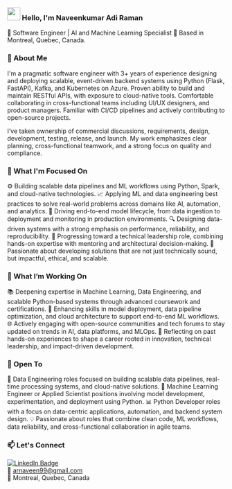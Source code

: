 ### <img src="https://media.giphy.com/media/hvRJCLFzcasrR4ia7z/giphy.gif" width="30px"> Hello, I'm Naveenkumar Adi Raman

🔧 Software Engineer | AI and Machine Learning Specialist 
📍 Based in Montreal, Quebec, Canada.


### 🚀 About Me

I'm a pragmatic software engineer with 3+ years of experience designing and deploying scalable, event-driven backend systems using Python (Flask, FastAPI), Kafka, and Kubernetes on Azure. Proven ability to build and maintain RESTful APIs, with exposure to cloud-native tools. Comfortable collaborating in cross-functional teams including UI/UX designers, and product managers. Familiar with CI/CD pipelines and actively contributing to open-source projects.

I’ve taken ownership of commercial discussions, requirements, design, development, testing, release, and launch. My work emphasizes clear planning, cross-functional teamwork, and a strong focus on quality and compliance.


### 🎯 What I'm Focused On

⚙️ Building scalable data pipelines and ML workflows using Python, Spark, and cloud-native technologies.
📈 Applying ML and data engineering best practices to solve real-world problems across domains like AI, automation, and analytics.
🧠 Driving end-to-end model lifecycle, from data ingestion to deployment and monitoring in production environments.
🔍 Designing data-driven systems with a strong emphasis on performance, reliability, and reproducibility.
🧩 Progressing toward a technical leadership role, combining hands-on expertise with mentoring and architectural decision-making.
🚀 Passionate about developing solutions that are not just technically sound, but impactful, ethical, and scalable.


### 🔭 What I’m Working On
 
📚 Deepening expertise in Machine Learning, Data Engineering, and scalable Python-based systems through advanced coursework and certifications.
🧠 Enhancing skills in model deployment, data pipeline optimization, and cloud architecture to support end-to-end ML workflows.
🌐 Actively engaging with open-source communities and tech forums to stay updated on trends in AI, data platforms, and MLOps.
🚀 Reflecting on past hands-on experiences to shape a career rooted in innovation, technical leadership, and impact-driven development.


### 🌱 Open To

🎯 Data Engineering roles focused on building scalable data pipelines, real-time processing systems, and cloud-native solutions.
🧠 Machine Learning Engineer or Applied Scientist positions involving model development, experimentation, and deployment using Python.
📊 Python Developer roles with a focus on data-centric applications, automation, and backend system design.
💡 Passionate about roles that combine clean code, ML workflows, data reliability, and cross-functional collaboration in agile teams.


### 📫 Let's Connect

[![LinkedIn Badge](https://img.shields.io/badge/-LinkedIn-blue?style=flat-square&logo=Linkedin&logoColor=white&link=https://www.linkedin.com/in/suryakumardevarajan/)](https://www.linkedin.com/in/naveen99/)  
📧 arnaveen99@gmail.com  
📍 Montreal, Quebec, Canada
